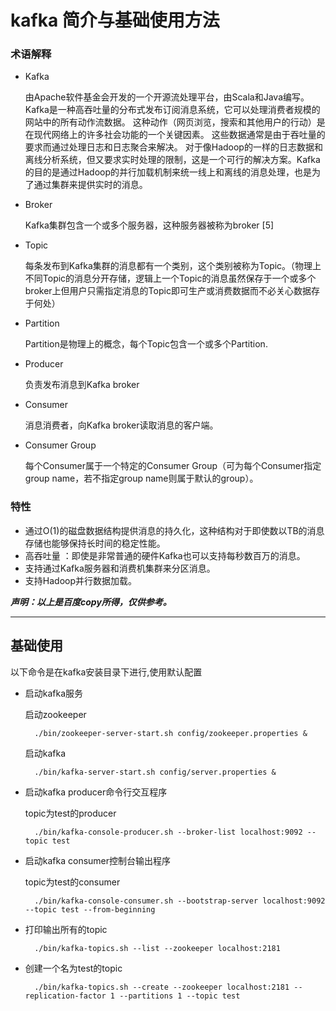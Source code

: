 # kafka 简介与基础使用方法

### 术语解释
+ Kafka  

	由Apache软件基金会开发的一个开源流处理平台，由Scala和Java编写。Kafka是一种高吞吐量的分布式发布订阅消息系统，它可以处理消费者规模的网站中的所有动作流数据。 这种动作（网页浏览，搜索和其他用户的行动）是在现代网络上的许多社会功能的一个关键因素。 这些数据通常是由于吞吐量的要求而通过处理日志和日志聚合来解决。 对于像Hadoop的一样的日志数据和离线分析系统，但又要求实时处理的限制，这是一个可行的解决方案。Kafka的目的是通过Hadoop的并行加载机制来统一线上和离线的消息处理，也是为了通过集群来提供实时的消息。  

+ Broker  

	Kafka集群包含一个或多个服务器，这种服务器被称为broker [5] 

+ Topic  

	每条发布到Kafka集群的消息都有一个类别，这个类别被称为Topic。（物理上不同Topic的消息分开存储，逻辑上一个Topic的消息虽然保存于一个或多个broker上但用户只需指定消息的Topic即可生产或消费数据而不必关心数据存于何处）

+ Partition  

	Partition是物理上的概念，每个Topic包含一个或多个Partition.

+ Producer  

	负责发布消息到Kafka broker

+ Consumer  

	消息消费者，向Kafka broker读取消息的客户端。

+ Consumer Group  

	每个Consumer属于一个特定的Consumer Group（可为每个Consumer指定group name，若不指定group name则属于默认的group）。

### 特性
+ 通过O(1)的磁盘数据结构提供消息的持久化，这种结构对于即使数以TB的消息存储也能够保持长时间的稳定性能。
+ 高吞吐量 ：即使是非常普通的硬件Kafka也可以支持每秒数百万的消息。 
+ 支持通过Kafka服务器和消费机集群来分区消息。
+ 支持Hadoop并行数据加载。 

***声明：以上是百度copy所得，仅供参考。***

---
## 基础使用

以下命令是在kafka安装目录下进行,使用默认配置

+ 启动kafka服务
	
	启动zookeeper  

		./bin/zookeeper-server-start.sh config/zookeeper.properties &
	启动kafka  

		./bin/kafka-server-start.sh config/server.properties &

+ 启动kafka producer命令行交互程序

	topic为test的producer  

		./bin/kafka-console-producer.sh --broker-list localhost:9092 --topic test

+ 启动kafka consumer控制台输出程序

	topic为test的consumer  

		./bin/kafka-console-consumer.sh --bootstrap-server localhost:9092 --topic test --from-beginning

+ 打印输出所有的topic

		./bin/kafka-topics.sh --list --zookeeper localhost:2181

+ 创建一个名为test的topic

		./bin/kafka-topics.sh --create --zookeeper localhost:2181 --replication-factor 1 --partitions 1 --topic test